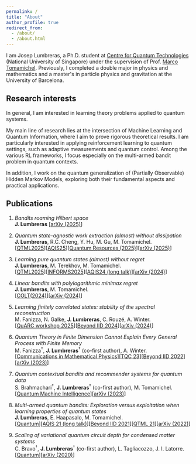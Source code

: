 ```yaml
---
permalink: /
title: "About"
author_profile: true
redirect_from: 
  - /about/
  - /about.html
---
```



I am Josep Lumbreras, a Ph.D. student at <a href="https://www.quantumlah.org/people/profile/josep_l" target="blank">Centre for Quantum Technologies</a> (National University of Singapore) under the supervision of Prof. <a href="https://marcotom.info" target="blank">Marco Tomamichel</a>. Previously, I completed a double major in physics and mathematics and a master's in particle physics and gravitation at the University of Barcelona.

## Research interests

In general, I am interested in learning theory problems applied to quantum systems.

My main line of research lies at the intersection of Machine Learning and Quantum Information, where I aim to prove rigorous theoretical results. I am particularly interested in applying reinforcement learning to quantum settings, such as adaptive measurements and quantum control. Among the various RL frameworks, I focus especially on the multi-armed bandit problem in quantum contexts.

In addition, I work on the quantum generalization of (Partially Observable) Hidden Markov Models, exploring both their fundamental aspects and practical applications.


## Publications

1. *Bandits roaming Hilbert space* <br>
**J. Lumbreras**
[<a href="https://arxiv.org/abs/2509.24569" target="_blank">arXiv (2025)</a>]

1. *Quantum state-agnostic work extraction (almost) without dissipation* <br>
**J. Lumbreras**, R.C. Cheng, Y. Hu, M. Gu, M. Tomamichel.<br>
[<a href="https://qtml2025.cqt.sg/accepted-papers/" target="_blank">QTML2025</a>][<a href="http://aqis-conf.org/2025/program" target="_blank">AQIS25</a>][<a href="https://2025.quantumresources.science/accepted_talks.html" target="_blank">Quantum Resources (2025)</a>][<a href="https://arxiv.org/abs/2505.09456" target="_blank">arXiv (2025)</a>]

1. *Learning pure quantum states (almost) without regret* <br>
**J. Lumbreras**, M. Terekhov, M. Tomamichel.<br>
[<a href="https://qtml2025.cqt.sg/accepted-papers/" target="_blank">QTML2025</a>][<a href="https://submissions.mirasmart.com/International2025/Itinerary/PresentationDetail.aspx?evdid=652" target="_blank">INFORMS2025</a>][<a href="http://aqis-conf.org/2024/program" target="_blank">AQIS24 (long talk)</a>][<a href="https://arxiv.org/abs/2406.18370" target="_blank">arXiv (2024)</a>]

1. *Linear bandits with polylogarithmic minimax regret* <br>
**J. Lumbreras**, M. Tomamichel.<br>
[<a href="https://proceedings.mlr.press/v247/lumbreras24a.html" target="_blank">COLT(2024)</a>][<a href="https://arxiv.org/abs/2402.12042" target="_blank">arXiv (2024)</a>]

1. *Learning finitely correlated states: stability of the spectral reconstruction* <br>
M. Fanizza, N. Galke, **J. Lumbreras**, C. Rouzé, A. Winter.<br>
[<a href="https://quarc.quantumcomplexity.org/program/" target="_blank">QuARC workshop 2025</a>][<a href="https://beyondiid2024.iquist.illinois.edu/program/" target="_blank">Beyond IID 2024</a>][<a href="https://arxiv.org/abs/2312.07516" target="_blank">arXiv (2024)</a>]

1. *Quantum Theory in Finite Dimension Cannot Explain Every General Process with Finite Memory* <br>
M. Fanizza<sup>†</sup>, **J. Lumbreras**<sup>†</sup> (co-first author), A. Winter.<br>
[<a href="https://link.springer.com/article/10.1007/s00220-023-04913-4" target="_blank">Communications in Mathematical Physics</a>][<a href="https://www.youtube.com/watch?v=fGKAXF152W8&t=828s" target="_blank">TQC 23</a>][<a href="https://www.youtube.com/watch?v=vgHnd661E4Y&t=1124s" target="_blank">Beyond IID 2022</a>][<a href="https://arxiv.org/abs/2209.11225" target="_blank">arXiv (2023)</a>]

1. *Quantum contextual bandits and recommender systems for quantum data* <br>
S. Brahmachari<sup>†</sup>, **J. Lumbreras**<sup>†</sup> (co-first author), M. Tomamichel.<br>
[<a href="https://link.springer.com/article/10.1007/s42484-024-00189-6" target="_blank">Quantum Machine Intelligence</a>][<a href="https://arxiv.org/abs/2301.13524" target="_blank">arXiv (2023)</a>]

1. *Multi-armed quantum bandits: Exploration versus exploitation when learning properties of quantum states* <br>
**J. Lumbreras**, E. Haapasalo, M. Tomamichel.<br>
[<a href="https://quantum-journal.org/papers/q-2022-06-29-749/" target="_blank">Quantum</a>][<a href="https://drive.google.com/file/d/1aoaye12Em7SMejatxplEQsCdHCE9QlGI/view" target="_blank">AQIS 21 (long talk)</a>][<a href="https://www.youtube.com/watch?v=rm5BmYHaYDU&t=1423s" target="_blank">Beyond IID 2021</a>][<a href="https://www.quantummachinelearning.org/uploads/5/5/6/4/55641533/wednesday_extendedabstracts_qtml2021.pdf" target="_blank">QTML 21</a>][<a href="https://arxiv.org/abs/2108.13050" target="_blank">arXiv (2022)</a>]

1. *Scaling of variational quantum circuit depth for condensed matter systems* <br>
C. Bravo<sup>†</sup>, **J. Lumbreras**<sup>†</sup> (co-first author), L. Tagliacozzo, J. I. Latorre.<br>
[<a href="https://quantum-journal.org/papers/q-2020-05-28-272/" target="_blank">Quantum</a>][<a href="https://arxiv.org/abs/2002.06210" target="_blank">arXiv (2020)</a>]


